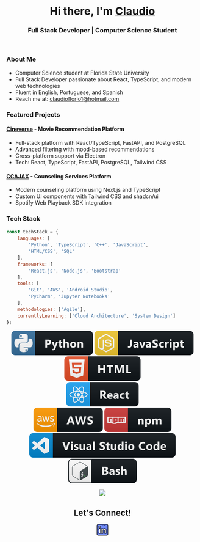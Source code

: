 <div align="center">
   <h1>Hi there, I'm <a href="https://github.com/Dio27073">Claudio</a></h1>
</div>

<div align="center">
<h3> Full Stack Developer | Computer Science Student </h3>
</div>

<br />

### About Me

- Computer Science student at Florida State University
- Full Stack Developer passionate about React, TypeScript, and modern web technologies
- Fluent in English, Portuguese, and Spanish
- Reach me at: claudioflorio1@hotmail.com

### Featured Projects

#### [Cineverse](https://github.com/Dio27073/movie-recommender) - Movie Recommendation Platform
- Full-stack platform with React/TypeScript, FastAPI, and PostgreSQL
- Advanced filtering with mood-based recommendations
- Cross-platform support via Electron
- Tech: React, TypeScript, FastAPI, PostgreSQL, Tailwind CSS

#### [CCAJAX](https://github.com/Dio27073/CCAJAX) - Counseling Services Platform
- Modern counseling platform using Next.js and TypeScript
- Custom UI components with Tailwind CSS and shadcn/ui
- Spotify Web Playback SDK integration

### Tech Stack

```javascript
const techStack = {
    languages: [
        'Python', 'TypeScript', 'C++', 'JavaScript',
        'HTML/CSS', 'SQL'
    ],
    frameworks: [
        'React.js', 'Node.js', 'Bootstrap'
    ],
    tools: [
        'Git', 'AWS', 'Android Studio',
        'PyCharm', 'Jupyter Notebooks'
    ],
    methodologies: ['Agile'],
    currentlyLearning: ['Cloud Architecture', 'System Design']
};
```

<p align="center">
  <!-- Languages -->
  <img src="https://raw.githubusercontent.com/8bithemant/8bithemant/master/svg/dev/languages/python.svg" alt="python">
  <img src="https://raw.githubusercontent.com/8bithemant/8bithemant/master/svg/dev/languages/js.svg" alt="js">
  <img src="https://raw.githubusercontent.com/8bithemant/8bithemant/master/svg/dev/languages/html.svg" alt="html">
  <br>
  <!-- Frameworks and Libraries -->
  <img src="https://raw.githubusercontent.com/8bithemant/8bithemant/master/svg/dev/frameworks/react.svg" alt="react">
  <br>
  <!-- Tools and Services -->
  <img src="https://raw.githubusercontent.com/8bithemant/8bithemant/master/svg/dev/services/aws.svg" alt="aws">
  <img src="https://raw.githubusercontent.com/8bithemant/8bithemant/master/svg/dev/services/npm.svg" alt="npm">
  <img src="https://raw.githubusercontent.com/8bithemant/8bithemant/master/svg/dev/tools/visualstudio_code.svg" alt="vscode">
  <img src="https://raw.githubusercontent.com/8bithemant/8bithemant/master/svg/dev/tools/bash.svg" alt="bash">
</p>

<p align="center">
<a href="https://github.com/anuraghazra/github-readme-stats"> 
    <img src="https://github-readme-stats.vercel.app/api?username=Dio27073&&show_icons=true&theme=radical"/>
</a>
</p>

<h2 align="center">Let's Connect! </h2>

<p align="center">
   <a href="https://www.linkedin.com/in/claudio-olmeda-florio-2733911b9/"><img height="30" src="https://raw.githubusercontent.com/8bithemant/8bithemant/master/linkedin.png?raw=true"></a>
</p>
